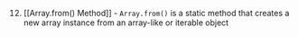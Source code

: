 12. [[Array.from() Method]] - `Array.from()` is a static method that creates a new array instance from an array-like or iterable object